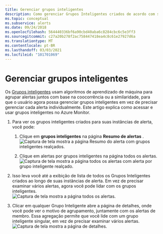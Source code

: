 ```yaml
---
title: Gerenciar grupos inteligentes
description: Como gerenciar Grupos Inteligentes criados de acordo com suas instâncias de alerta
ms.topic: conceptual
ms.subservice: alerts
ms.date: 09/24/2018
ms.openlocfilehash: 564440336bf6a90cbd40aba6c8284cbc6c5e3ff3
ms.sourcegitcommit: c27a20b278f2ac758447418ea4c8c61e27927d6a
ms.translationtype: MT
ms.contentlocale: pt-BR
ms.lasthandoff: 03/03/2021
ms.locfileid: "101701069"
---
```

# <a name="manage-smart-groups"></a>Gerenciar grupos inteligentes

Os [Grupos inteligentes](./alerts-smartgroups-overview.md?toc=%2fazure%2fazure-monitor%2ftoc.json) usam algoritmos de aprendizado de máquina para agrupar alertas juntos com base na coocorrência ou a similaridade, para que o usuário agora possa gerenciar grupos inteligentes em vez de precisar gerenciar cada alerta individualmente. Este artigo explica como acessar e usar grupos inteligentes no Azure Monitor.

1. Para ver os grupos inteligentes criados para suas instâncias de alerta, você pode:

     1. Clique em **grupos inteligentes** na página **Resumo de alertas** .    
    ![Captura de tela mostra a página Resumo do alerta com grupos inteligentes realçados.](./media/alerts-managing-smart-groups/sg-alerts-summary.jpg)
    
     1. Clique em alertas por grupos inteligentes na página todos os alertas.   
     ![Captura de tela mostra a página todos os alertas com alerta por grupo inteligente realçado.](./media/alerts-managing-smart-groups/sg-all-alerts.jpg)

2. Isso leva você até a exibição de lista de todos os Grupos Inteligentes criados ao longo de suas instâncias de alerta. Em vez de precisar examinar vários alertas, agora você pode lidar com os grupos inteligentes.   
![Captura de tela mostra a página todos os alertas.](./media/alerts-managing-smart-groups/sg-list.jpg)

3. Clicar em qualquer Grupo Inteligente abre a página de detalhes, onde você pode ver o motivo de agrupamento, juntamente com os alertas de membro. Essa agregação permite que você lide com um grupo inteligente singular, em vez de precisar examinar vários alertas.   
![Captura de tela mostra a página de detalhes.](./media/alerts-managing-smart-groups/sg-details.jpg)
